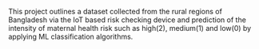 This project outlines a dataset collected from the rural regions of Bangladesh via the IoT based risk checking device and prediction of the intensity of maternal health risk such as high(2), medium(1) and low(0) by applying ML classification algorithms.
